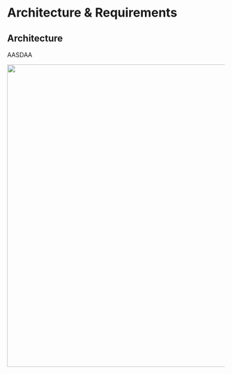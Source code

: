 # Architecture & Requirements

## Architecture 
AASDAA

<img src="https://i.imgur.com/W0TYHpG.png" center width="700">
